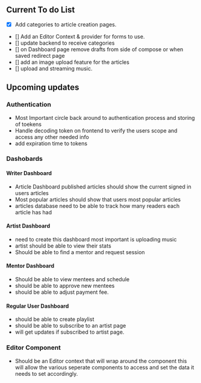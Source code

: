 ## Current To do List
- [x] Add categories to article creation pages. 
- [] Add an Editor Context &amp; provider for forms to use.
- [] update backend to receive categories
- [] on Dashboard page remove drafts from side of compose or when saved redirect page
- [] add an image upload feature for the articles
- [] upload and streaming music.
## Upcoming updates
### Authentication
- Most Important circle back around to authentication process and storing of toekens
- Handle decoding token on frontend to verify the users scope and access any other needed info
- add expiration time to tokens

### Dashobards
#### Writer Dashboard
- Article Dashboard published articles should show the current signed in users articles
- Most popular articles should show that users most popular articles
- articles database need to be able to track how many readers each article has had


#### Artist Dashboard
- need to create this dashboard most important is uploading music
- artist should be able to view their stats
-  Should be able to find a mentor and request session

#### Mentor Dashboard
- Should be able to view mentees and schedule 
- should be able to approve new mentees 
- should be able to adjust payment fee.


#### Regular User Dashboard
- should be able to create playlist
- should be able to subscribe to an artist page
- will get updates  if subscribed to artist page.

### Editor Component
- Should be an Editor context that will wrap around the component this will allow the various seperate components to access and set the data it needs to set accordingly. 
